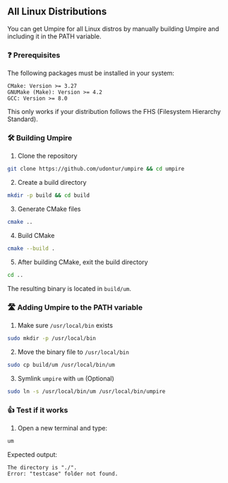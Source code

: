## All Linux Distributions
You can get Umpire for all Linux distros by manually building Umpire and including it in the PATH variable.

### ❓️ Prerequisites
The following packages must be installed in your system:
```
CMake: Version >= 3.27
GNUMake (Make): Version >= 4.2
GCC: Version >= 8.0 
```
This only works if your distribution follows the FHS (Filesystem Hierarchy Standard).

### 🛠️ Building Umpire
1. Clone the repository
```sh
git clone https://github.com/udontur/umpire && cd umpire
```
2. Create a build directory
```sh
mkdir -p build && cd build
```
3. Generate CMake files
```sh
cmake ..
```
4. Build CMake
```sh
cmake --build .
```
5. After building CMake, exit the build directory
```sh
cd ..
```
The resulting binary is located in `build/um`.

### 🛣️ Adding Umpire to the PATH variable
1. Make sure `/usr/local/bin` exists
```sh
sudo mkdir -p /usr/local/bin
```
2. Move the binary file to `/usr/local/bin`
```sh
sudo cp build/um /usr/local/bin/um
```
3. Symlink `umpire` with `um` (Optional)
```sh
sudo ln -s /usr/local/bin/um /usr/local/bin/umpire
```

### 👍️ Test if it works
1. Open a new terminal and type:
```sh
um
```
Expected output:
```
The directory is "./".
Error: "testcase" folder not found.
```
